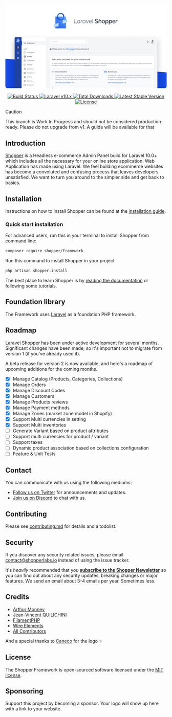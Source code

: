 <p align="center">
    <a href="https://laravelshopper.io" title="Shopper Dashboard Screenshoot"><img src="https://github.com/shopperlabs/art/blob/main/socialcard.png"></a>
</p>

<p align="center">
    <a href="https://github.com/shopperlabs/framework/actions">
        <img src="https://github.com/shopperlabs/framework/workflows/tests/badge.svg" alt="Build Status">
    </a>
    <a href="https://laravel.com">
        <img alt="Laravel v10.x" src="https://img.shields.io/badge/Laravel-v10.x-FF2D20">
    </a>
    <a href="https://packagist.org/packages/shopper/framework">
        <img src="https://img.shields.io/packagist/dt/shopper/framework" alt="Total Downloads">
    </a>
    <a href="https://packagist.org/packages/shopper/framework">
        <img src="https://img.shields.io/packagist/v/shopper/framework" alt="Latest Stable Version">
    </a>
    <a href="https://packagist.org/packages/shopper/framework">
        <img src="https://img.shields.io/packagist/l/shopper/framework" alt="License">
    </a>
</p>

> [!CAUTION]
> This branch is Work In Progress and should not be considered production-ready.
> Please do not upgrade from v1. A guide will be available for that

## Introduction

[Shopper](https://laravelshopper.io) is a Headless e-commerce Admin Panel build for Laravel 10.0+ which includes all the necessary for your online store application.
Web Application has made using Laravel. We feel building ecommerce websites has become a convoluted and confusing process that leaves developers unsatisfied.
We want to turn you around to the simpler side and get back to basics.

## Installation

Instructions on how to install Shopper can be found at the [installation guide](https://laravelshopper.dev/docs).

### Quick start installation

For advanced users, run this in your terminal to install Shopper from command line:

```bash
composer require shopper/framework
```

Run this command to install Shopper in your project

```php
php artisan shopper:install
```

The best place to learn Shopper is by [reading the documentation](https://laravelshopper.dev) or following some tutorials.

## Foundation library

The Framework uses [Laravel](https://laravel.com) as a foundation PHP framework.

## Roadmap

Laravel Shopper has been under active development for several months.
Significant changes have been made, so it's important not to migrate from version 1 (if you've already used it).

A beta release for version 2 is now available, and here's a roadmap of upcoming additions for the coming months.

- [x] Manage Catalog (Products, Categories, Collections)
- [x] Manage Orders
- [x] Manage Discount Codes
- [x] Manage Customers
- [x] Manage Products reviews
- [x] Manage Payment methods
- [x] Manage Zones (market zone model in Shopify)
- [x] Support Multi currencies in setting
- [x] Support Multi inventories
- [ ] Generate Variant based on product attributes
- [ ] Support multi currencies for product / variant
- [ ] Support taxes
- [ ] Dynamic product association based on collections configuration 
- [ ] Feature & Unit Tests

## Contact

You can communicate with us using the following mediums:

-   [Follow us on Twitter](https://twitter.com/laravelshopper) for announcements and updates.
-   [Join us on Discord](https://laravelshopper.dev/discord) to chat with us.

## Contributing

Please see [contributing.md](CONTRIBUTING.md) for details and a todolist.

## Security

If you discover any security related issues, please email contact@shopperlabs.io instead of using the issue tracker.

It's _heavily_ recommended that you **[subscribe to the Shopper Newsletter](http://laravelshopper.dev)** so you can find out about any security updates, breaking changes or major features.
We send an email about 3-4 emails per year. Sometimes less.

## Credits

-   [Arthur Monney](https://github.com/mckenziearts)
-   [Jean-Vincent QUILICHINI](https://github.com/sense)
-   [FilamentPHP](https://filamentphp.com)
-   [Wire Elements](https://wire-elements.dev)
-   [All Contributors](../../contributors)

And a special thanks to [Caneco](https://twitter.com/caneco) for the logo ✨

## License

The Shopper Framework is open-sourced software licensed under the [MIT license](https://opensource.org/licenses/MIT).

## Sponsoring

Support this project by becoming a sponsor. Your logo will show up here with a link to your website.

